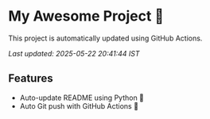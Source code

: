 # My Awesome Project 🚀

This project is automatically updated using GitHub Actions.

_Last updated: 2025-05-22 20:41:44 IST_

## Features
- Auto-update README using Python 🐍
- Auto Git push with GitHub Actions 🤖
